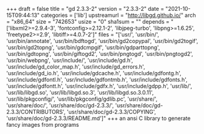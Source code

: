 +++
draft = false
title = "gd 2.3.3-2"
version = "2.3.3-2"
date = "2021-10-15T09:44:13"
categories = ['lib']
upstreamurl = "http://libgd.github.io/"
arch = "x86_64"
size = "742653"
usize = "0"
sha1sum = ""
depends = "['libxml2>=2.9.4-3', 'fontconfig>=2.12.1-2', 'libjpeg-turbo', 'libpng>=1.6.25', 'freetype2>=2.9', 'libtiff>=4.0.7-2']"
files = "['usr/', 'usr/bin/', 'usr/bin/annotate', 'usr/bin/bdftogd', 'usr/bin/gd2copypal', 'usr/bin/gd2togif', 'usr/bin/gd2topng', 'usr/bin/gdcmpgif', 'usr/bin/gdparttopng', 'usr/bin/gdtopng', 'usr/bin/giftogd2', 'usr/bin/pngtogd', 'usr/bin/pngtogd2', 'usr/bin/webpng', 'usr/include/', 'usr/include/gd.h', 'usr/include/gd_color_map.h', 'usr/include/gd_errors.h', 'usr/include/gd_io.h', 'usr/include/gdcache.h', 'usr/include/gdfontg.h', 'usr/include/gdfontl.h', 'usr/include/gdfontmb.h', 'usr/include/gdfonts.h', 'usr/include/gdfontt.h', 'usr/include/gdfx.h', 'usr/include/gdpp.h', 'usr/lib/', 'usr/lib/libgd.so', 'usr/lib/libgd.so.3', 'usr/lib/libgd.so.3.0.11', 'usr/lib/pkgconfig/', 'usr/lib/pkgconfig/gdlib.pc', 'usr/share/', 'usr/share/doc/', 'usr/share/doc/gd-2.3.3/', 'usr/share/doc/gd-2.3.3/CONTRIBUTORS', 'usr/share/doc/gd-2.3.3/COPYING', 'usr/share/doc/gd-2.3.3/README.md']"
+++
an ansi C library to generate fancy images from programs